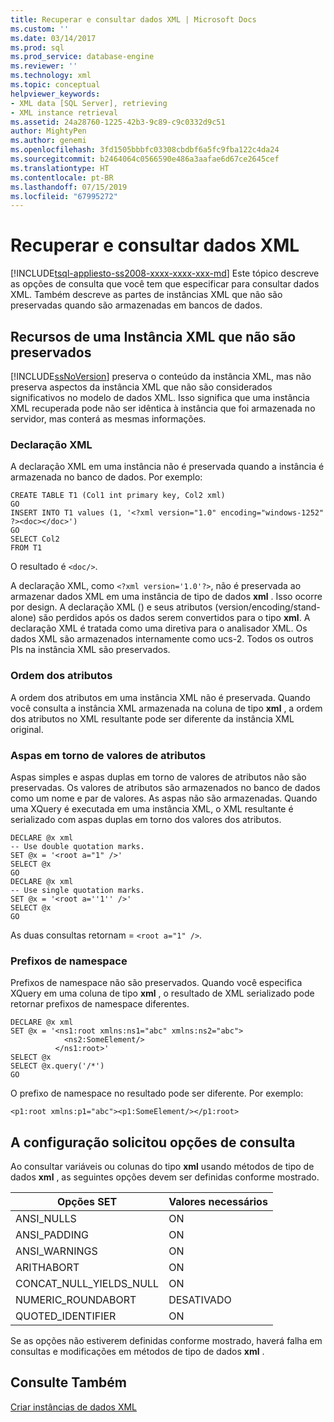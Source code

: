 ```yaml
---
title: Recuperar e consultar dados XML | Microsoft Docs
ms.custom: ''
ms.date: 03/14/2017
ms.prod: sql
ms.prod_service: database-engine
ms.reviewer: ''
ms.technology: xml
ms.topic: conceptual
helpviewer_keywords:
- XML data [SQL Server], retrieving
- XML instance retrieval
ms.assetid: 24a28760-1225-42b3-9c89-c9c0332d9c51
author: MightyPen
ms.author: genemi
ms.openlocfilehash: 3fd1505bbbfc03308cbdbf6a5fc9fba122c4da24
ms.sourcegitcommit: b2464064c0566590e486a3aafae6d67ce2645cef
ms.translationtype: HT
ms.contentlocale: pt-BR
ms.lasthandoff: 07/15/2019
ms.locfileid: "67995272"
---
```

# <a name="retrieve-and-query-xml-data"></a>Recuperar e consultar dados XML
[!INCLUDE[tsql-appliesto-ss2008-xxxx-xxxx-xxx-md](../../includes/tsql-appliesto-ss2008-xxxx-xxxx-xxx-md.md)]
  Este tópico descreve as opções de consulta que você tem que especificar para consultar dados XML. Também descreve as partes de instâncias XML que não são preservadas quando são armazenadas em bancos de dados.  
  
##  <a name="features"></a> Recursos de uma Instância XML que não são preservados  
 [!INCLUDE[ssNoVersion](../../includes/ssnoversion-md.md)] preserva o conteúdo da instância XML, mas não preserva aspectos da instância XML que não são considerados significativos no modelo de dados XML. Isso significa que uma instância XML recuperada pode não ser idêntica à instância que foi armazenada no servidor, mas conterá as mesmas informações.  
  
### <a name="xml-declaration"></a>Declaração XML  
 A declaração XML em uma instância não é preservada quando a instância é armazenada no banco de dados. Por exemplo:  
  
```  
CREATE TABLE T1 (Col1 int primary key, Col2 xml)  
GO  
INSERT INTO T1 values (1, '<?xml version="1.0" encoding="windows-1252" ?><doc></doc>')  
GO  
SELECT Col2  
FROM T1  
```  
  
 O resultado é `<doc/>`.  
  
 A declaração XML, como `<?xml version='1.0'?>`, não é preservada ao armazenar dados XML em uma instância de tipo de dados **xml** . Isso ocorre por design. A declaração XML () e seus atributos (version/encoding/stand-alone) são perdidos após os dados serem convertidos para o tipo **xml**. A declaração XML é tratada como uma diretiva para o analisador XML. Os dados XML são armazenados internamente como ucs-2. Todos os outros PIs na instância XML são preservados.  
  
  
### <a name="order-of-attributes"></a>Ordem dos atributos  
 A ordem dos atributos em uma instância XML não é preservada. Quando você consulta a instância XML armazenada na coluna de tipo **xml** , a ordem dos atributos no XML resultante pode ser diferente da instância XML original.  
  
  
### <a name="quotation-marks-around-attribute-values"></a>Aspas em torno de valores de atributos  
 Aspas simples e aspas duplas em torno de valores de atributos não são preservadas. Os valores de atributos são armazenados no banco de dados como um nome e par de valores. As aspas não são armazenadas. Quando uma XQuery é executada em uma instância XML, o XML resultante é serializado com aspas duplas em torno dos valores dos atributos.  
  
```  
DECLARE @x xml  
-- Use double quotation marks.  
SET @x = '<root a="1" />'  
SELECT @x  
GO  
DECLARE @x xml  
-- Use single quotation marks.  
SET @x = '<root a=''1'' />'  
SELECT @x  
GO  
```  
  
 As duas consultas retornam = `<root a="1" />`.  
  
  
### <a name="namespace-prefixes"></a>Prefixos de namespace  
 Prefixos de namespace não são preservados. Quando você especifica XQuery em uma coluna de tipo **xml** , o resultado de XML serializado pode retornar prefixos de namespace diferentes.  
  
```  
DECLARE @x xml  
SET @x = '<ns1:root xmlns:ns1="abc" xmlns:ns2="abc">  
            <ns2:SomeElement/>  
          </ns1:root>'  
SELECT @x  
SELECT @x.query('/*')  
GO  
```  
  
 O prefixo de namespace no resultado pode ser diferente. Por exemplo:  
  
```  
<p1:root xmlns:p1="abc"><p1:SomeElement/></p1:root>  
```  
  
  
##  <a name="query"></a> A configuração solicitou opções de consulta  
 Ao consultar variáveis ou colunas do tipo **xml** usando métodos de tipo de dados **xml** , as seguintes opções devem ser definidas conforme mostrado.  
  
|Opções SET|Valores necessários|  
|-----------------|---------------------|  
|ANSI_NULLS|ON|  
|ANSI_PADDING|ON|  
|ANSI_WARNINGS|ON|  
|ARITHABORT|ON|  
|CONCAT_NULL_YIELDS_NULL|ON|  
|NUMERIC_ROUNDABORT|DESATIVADO|  
|QUOTED_IDENTIFIER|ON|  
  
 Se as opções não estiverem definidas conforme mostrado, haverá falha em consultas e modificações em métodos de tipo de dados **xml** .  
  
  
## <a name="see-also"></a>Consulte Também  
 [Criar instâncias de dados XML](../../relational-databases/xml/create-instances-of-xml-data.md)  
  
  

